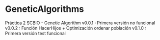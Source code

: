 # GeneticAlgorithms
Práctica 2 SCBIO - Genetic Algorithm
v0.0.1 : Primera versión no funcional
v0.0.2 : Función HacerHijos + Optimización ordenar población
v0.1.0 : Primera versión test funcional
